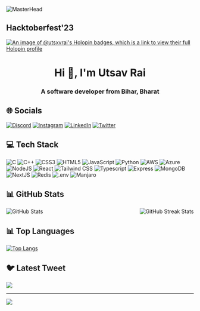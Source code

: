 ![MasterHead](https://user-images.githubusercontent.com/10498744/210012254-234538ff-d198-48aa-8964-37e6fd45d227.gif)

## Hacktoberfest'23

[![An image of @utsxvrai's Holopin badges, which is a link to view their full Holopin profile](https://holopin.me/utsxvrai)](https://holopin.io/@utsxvrai)

<h1 align="center">Hi 👋, I'm Utsav Rai</h1>
<h3 align="center">A software developer from Bihar, Bharat</h3>

## 🌐 Socials
[![Discord](https://img.shields.io/badge/Discord-%237289DA.svg?logo=discord&logoColor=white)](https://discord.gg/cr7bit#4097) [![Instagram](https://img.shields.io/badge/Instagram-%23E4405F.svg?logo=Instagram&logoColor=white)](https://instagram.com/utsxvrai) [![LinkedIn](https://img.shields.io/badge/LinkedIn-%230077B5.svg?logo=linkedin&logoColor=white)](https://linkedin.com/in/utsav-rai-16167b1b6) [![Twitter](https://img.shields.io/badge/Twitter-%231DA1F2.svg?logo=Twitter&logoColor=white)](https://twitter.com/utsxvrai)

## 💻 Tech Stack
![C](https://img.shields.io/badge/c-%2300599C.svg?style=for-the-badge&logo=c&logoColor=white) 
![C++](https://img.shields.io/badge/c++-%2300599C.svg?style=for-the-badge&logo=c%2B%2B&logoColor=white) 
![CSS3](https://img.shields.io/badge/css3-%231572B6.svg?style=for-the-badge&logo=css3&logoColor=white) 
![HTML5](https://img.shields.io/badge/html5-%23E34F26.svg?style=for-the-badge&logo=html5&logoColor=white) 
![JavaScript](https://img.shields.io/badge/javascript-%23323330.svg?style=for-the-badge&logo=javascript&logoColor=%23F7DF1E) 
![Python](https://img.shields.io/badge/python-3670A0?style=for-the-badge&logo=python&logoColor=ffdd54) 
![AWS](https://img.shields.io/badge/AWS-%23FF9900.svg?style=for-the-badge&logo=amazon-aws&logoColor=white) 
![Azure](https://img.shields.io/badge/azure-%230072C6.svg?style=for-the-badge&logo=azure-devops&logoColor=white) 
![NodeJS](https://img.shields.io/badge/node.js-6DA55F?style=for-the-badge&logo=node.js&logoColor=white) 
![React](https://img.shields.io/badge/react-%2320232a.svg?style=for-the-badge&logo=react&logoColor=%2361DAFB) 
![Tailwind CSS](https://img.shields.io/badge/Tailwind%20CSS-06B6D4.svg?style=for-the-badge&logo=Tailwind-CSS&logoColor=white)
![Typescript](https://img.shields.io/badge/TypeScript-3178C6.svg?style=for-the-badge&logo=TypeScript&logoColor=white)
![Express](https://img.shields.io/badge/Express-000000.svg?style=for-the-badge&logo=Express&logoColor=white)
![MongoDB](https://img.shields.io/badge/MongoDB-47A248.svg?style=for-the-badge&logo=MongoDB&logoColor=white)
![NextJS](https://img.shields.io/badge/Next.js-000000.svg?style=for-the-badge&logo=nextdotjs&logoColor=white)
![Redis](https://img.shields.io/badge/Redis-DC382D.svg?style=for-the-badge&logo=Redis&logoColor=white)
![.env](https://img.shields.io/badge/.ENV-ECD53F.svg?style=for-the-badge&logo=dotenv&logoColor=black)
![Manjaro](https://img.shields.io/badge/Manjaro-35BF5C.svg?style=for-the-badge&logo=Manjaro&logoColor=white)

## 📊 GitHub Stats
<div style="display: flex; justify-content: space-between;">
  <div>
    <img src="https://github-readme-stats.vercel.app/api?username=utsxvrai&theme=dark&hide_border=false&include_all_commits=false&count_private=false" alt="GitHub Stats" />
  </div>
  <div>
    <img src="https://github-readme-streak-stats.herokuapp.com/?user=utsxvrai&theme=dark&hide_border=false" alt="GitHub Streak Stats" />
  </div>
</div>

## 📊 Top Languages
[![Top Langs](https://github-readme-stats.vercel.app/api/top-langs/?username=utsxvrai)](https://github.com/utsxvrai/github-readme-stats)

## 🐦 Latest Tweet
[![](https://gtce.itsvg.in/api?username=utsxvrai)](https://github.com/VishwaGauravIn/github-twitter-card-embed)

---

[![](https://visitcount.itsvg.in/api?id=utsxvrai&icon=0&color=0)](https://visitcount.itsvg.in)


<!-- Proudly created with GPRM ( https://gprm.itsvg.in ) -->
